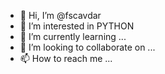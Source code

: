 - 👋 Hi, I’m @fscavdar
- 👀 I’m interested in PYTHON
- 🌱 I’m currently learning ...
- 💞️ I’m looking to collaborate on ...
- 📫 How to reach me ...

<!---
fscavdar/fscavdar is a ✨ special ✨ repository because its `README.md` (this file) appears on your GitHub profile.
You can click the Preview link to take a look at your changes.
--->
